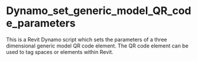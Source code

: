 # Dynamo_set_generic_model_QR_code_parameters
This is a Revit Dynamo script which sets the parameters of a three dimensional generic model QR code element. The QR code element can be used to tag spaces or elements within Revit.
